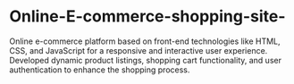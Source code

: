 # Online-E-commerce-shopping-site-
Online e-commerce platform based on front-end technologies like HTML, CSS, and JavaScript for a responsive and interactive user experience. Developed dynamic product listings, shopping cart functionality, and user authentication to enhance the shopping process.
